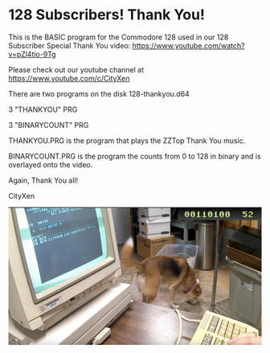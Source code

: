 # 128 Subscribers! Thank You!

This is the BASIC program for the Commodore 128 used in our 128 Subscriber Special Thank You video: https://www.youtube.com/watch?v=pZl4tio-9Tg

Please check out our youtube channel at https://www.youtube.com/c/CityXen

There are two programs on the disk 128-thankyou.d64

3 "THANKYOU" PRG

3 "BINARYCOUNT" PRG

THANKYOU.PRG is the program that plays the ZZTop Thank You music.

BINARYCOUNT.PRG is the program the counts from 0 to 128 in binary and is overlayed onto the video.

Again, Thank You all!

CityXen

![CXN128](https://raw.githubusercontent.com/cityxen/ThankYou/master/128_Subscribers/images/CXN128.png)